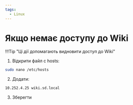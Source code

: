 ```yaml
---
tags:
  - Linux
---
```


# Якщо немає доступу до Wiki

!!!Tip "Ці дії допомагають видновити доступ до Wiki"

1. Відкрити файл с hosts:

```bash
sudo nano /etc/hosts
```

2. Додати:

```bash
10.252.4.25 wiki.sd.local
```

3. Зберегти